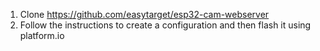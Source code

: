 1. Clone https://github.com/easytarget/esp32-cam-webserver
2. Follow the instructions to create a configuration and then flash it using platform.io